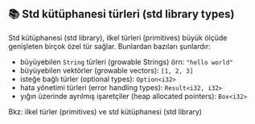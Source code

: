 ## 📚 Std kütüphanesi türleri (std library types)

Std kütüphanesi (std library), ilkel türleri (primitives) büyük ölçüde genişleten birçok özel tür sağlar. Bunlardan bazıları şunlardır:

* büyüyebilen `String` türleri (growable Strings) örn: `"hello world"`
* büyüyebilen vektörler (growable vectors): `[1, 2, 3]`
* isteğe bağlı türler (optional types): `Option<i32>`
* hata yönetimi türleri (error handling types): `Result<i32, i32>`
* yığın üzerinde ayrılmış işaretçiler (heap allocated pointers): `Box<i32>`

Bkz: ilkel türler (primitives) ve std kütüphanesi (std library)

